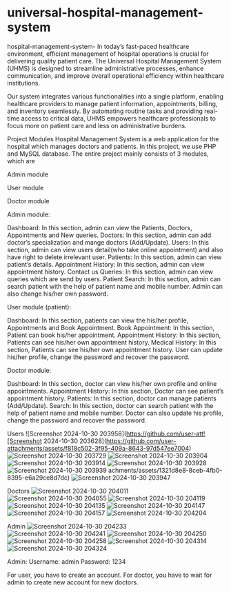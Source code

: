 # universal-hospital-management-system
hospital-management-system-
In today’s fast-paced healthcare environment, efficient management of hospital operations is crucial for delivering quality patient care. The Universal Hospital Management System (UHMS) is designed to streamline administrative processes, enhance communication, and improve overall operational efficiency within healthcare institutions.

Our system integrates various functionalities into a single platform, enabling healthcare providers to manage patient information, appointments, billing, and inventory seamlessly. By automating routine tasks and providing real-time access to critical data, UHMS empowers healthcare professionals to focus more on patient care and less on administrative burdens.

Project Modules
Hospital Management System is a web application for the hospital which manages doctors and patients. In this project, we use PHP and MySQL database. The entire project mainly consists of 3 modules, which are

Admin module

User module

Doctor module

Admin module:

Dashboard: In this section, admin can view the Patients, Doctors, Appointments and New queries.
Doctors: In this section, admin can add doctor’s specialization and mange doctors (Add/Update).
Users: In this section, admin can view users detail(who take online appointment) and also have right to delete irrelevant user.
Patients: In this section, admin can view patient’s details.
Appointment History: In this section, admin can view appointment history.
Contact us Queries: In this section, admin can view queries which are send by users.
Patient Search: In this section, admin can search patient with the help of patient name and mobile number.
Admin can also change his/her own password.

User module (patient):

Dashboard: In this section, patients can view the his/her profile, Appointments and Book Appointment.
Book Appointment: In this section, Patient can book his/her appointment.
Appointment History: In this section, Patients can see his/her own appointment history.
Medical History: In this section, Patients can see his/her own appointment history.
User can update his/her profile, change the password and recover the password.

Doctor module:

Dashboard: In this section, doctor can view his/her own profile and online appointments.
Appointment History: In this section, Doctor can see patient’s appointment history.
Patients: In this section, doctor can manage patients (Add/Update).
Search: In this section, doctor can search patient with the help of patient name and mobile number.
Doctor can also update his profile, change the password and recover the password.

Users 
![Screenshot 2024-10-30 203958](https://github.com/user-att![Screenshot 2024-10-30 203628](https://github.com/user-attachments/assets/f818c502-3f95-409a-8643-97d547ee7004)
![Screenshot 2024-10-30 203729](https://github.com/user-attachments/assets/84821e65-8f0f-4c14-85ef-195212f98637)
![Screenshot 2024-10-30 203904](https://github.com/user-attachments/assets/60df745c-d6c3-4c30-9fb9-c9a8cf832bb6)
![Screenshot 2024-10-30 203914](https://github.com/user-attachments/assets/288c62cb-20fe-48c7-9a60-8971892894b9)
![Screenshot 2024-10-30 203928](https://github.com/user-attachments/assets/5e734d68-28e8-4d4b-8bbe-d3c3cbb8e6ab)
![Screenshot 2024-10-30 203939](https://github.com/user-attachments/assets/8539a0ed-3668-459e-abd4-c60e2640d92c)
achments/assets/1321d8e8-8ceb-4fb0-8395-e6a29ce8d7dc)
![Screenshot 2024-10-30 203947](https://github.com/user-attachments/assets/e7fe7219-599d-4d95-9d55-bdf49b98f68a)


Doctors 
![Screenshot 2024-10-30 204011](https://github.com/user-attachments/assets/8ad97b08-85eb-4dc8-a707-3fb6c3e7214f)
![Screenshot 2024-10-30 204055](https://github.com/user-attachments/assets/d069519b-807b-4774-857f-4a38b6793809)
![Screenshot 2024-10-30 204119](https://github.com/user-attachments/assets/217cc78a-b981-4f49-9b7d-d578c6e8ff99)
![Screenshot 2024-10-30 204135](https://github.com/user-attachments/assets/86c8eaa7-fc87-4f00-a466-a2a84763201b)
![Screenshot 2024-10-30 204147](https://github.com/user-attachments/assets/563d255d-54ed-4790-855f-577fb4b18530)
![Screenshot 2024-10-30 204157](https://github.com/user-attachments/assets/7a43268f-8fa3-4bd9-a502-53998ba8087c)
![Screenshot 2024-10-30 204204](https://github.com/user-attachments/assets/756a4ce5-d620-476d-a44c-53d41c4b3959)


Admin
![Screenshot 2024-10-30 204233](https://github.com/user-attachments/assets/60278800-4ef7-4816-becb-b29a6e3288b6)
![Screenshot 2024-10-30 204241](https://github.com/user-attachments/assets/c2ec899d-449b-4b37-8128-88376c15f60a)
![Screenshot 2024-10-30 204250](https://github.com/user-attachments/assets/5f634746-6dd7-4d77-bedf-a03ae56f4569)
![Screenshot 2024-10-30 204258](https://github.com/user-attachments/assets/7176c71c-6d72-4d5c-9f07-1b050228a324)
![Screenshot 2024-10-30 204314](https://github.com/user-attachments/assets/2a6ef274-066c-493c-81c6-521edbc881c2)
![Screenshot 2024-10-30 204324](https://github.com/user-attachments/assets/5f6bbd07-18d8-40a0-9135-134e48f58b3f)


Admin: Username: admin Password: 1234

For user, you have to create an account. For doctor, you have to wait for admin to create new account for new doctors.
